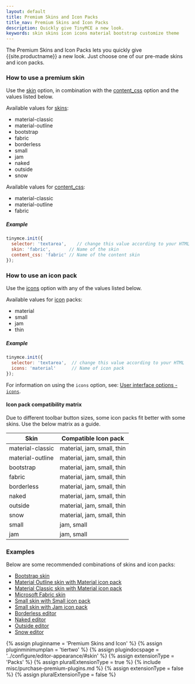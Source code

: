 ```yaml
---
layout: default
title: Premium Skins and Icon Packs
title_nav: Premium Skins and Icon Packs
description: Quickly give TinyMCE a new look.
keywords: skin skins icon icons material bootstrap customize theme
---
```


The Premium Skins and Icon Packs lets you quickly give {{site.productname}} a new look. Just choose one of our pre-made skins and icon packs.

### How to use a premium skin

Use the [skin]({{site.baseurl}}/configure/editor-appearance/#skin) option, in combination with the [content_css]({{site.baseurl}}/configure/content-appearance/#content_css) option and the values listed below.

Available values for [skins]({{site.baseurl}}/configure/editor-appearance/#skin):

- material-classic
- material-outline
- bootstrap
- fabric
- borderless
- small
- jam
- naked
- outside
- snow

Available values for [content_css]({{site.baseurl}}/configure/content-appearance/#content_css):

- material-classic
- material-outline
- fabric

##### Example

```js
tinymce.init({
  selector: 'textarea',    // change this value according to your HTML
  skin: 'fabric',       // Name of the skin
  content_css: 'fabric' // Name of the content skin
});
```

### How to use an icon pack

Use the [icons]({{site.baseurl}}/configure/editor-appearance/#icons) option with any of the values listed below.

Available values for [icon]({{site.baseurl}}/configure/editor-appearance/#icons) packs:

- material
- small
- jam
- thin

##### Example

```js
tinymce.init({
  selector: 'textarea',  // change this value according to your HTML
  icons: 'material'      // Name of icon pack
});
```

For information on using the `icons` option, see: [User interface options - `icons`]({{site.baseurl}}/configure/editor-appearance/#icons).

#### Icon pack compatibility matrix

Due to different toolbar button sizes, some icon packs fit better with some skins. Use the below matrix as a guide.

| Skin | Compatible Icon pack |
| --- | --- |
| material-classic | material, jam, small, thin |
| material-outline | material, jam, small, thin |
| bootstrap | material, jam, small, thin |
| fabric | material, jam, small, thin |
| borderless | material, jam, small, thin |
| naked | material, jam, small, thin |
| outside | material, jam, small, thin |
| snow | material, jam, small, thin |
| small | jam, small |
| jam | jam, small |

### Examples

Below are some recommended combinations of skins and icon packs:

* [Bootstrap skin]({{site.baseurl}}/enterprise/premium-skins-and-icon-packs/bootstrap-demo/)
* [Material Outline skin with Material icon pack]({{site.baseurl}}/enterprise/premium-skins-and-icon-packs/material-classic-demo/)
* [Material Classic skin with Material icon pack]({{site.baseurl}}/enterprise/premium-skins-and-icon-packs/material-outline-demo/)
* [Microsoft Fabric skin]({{site.baseurl}}/enterprise/premium-skins-and-icon-packs/fabric-demo/)
* [Small skin with Small icon pack]({{site.baseurl}}/enterprise/premium-skins-and-icon-packs/small-demo/)
* [Small skin with Jam icon pack]({{site.baseurl}}/enterprise/premium-skins-and-icon-packs/jam-demo/)
* [Borderless editor]({{site.baseurl}}/enterprise/premium-skins-and-icon-packs/borderless-demo/)
* [Naked editor]({{site.baseurl}}/enterprise/premium-skins-and-icon-packs/naked-demo/)
* [Outside editor]({{site.baseurl}}/enterprise/premium-skins-and-icon-packs/outside-demo/)
* [Snow editor]({{site.baseurl}}/enterprise/premium-skins-and-icon-packs/snow-demo/)

{% assign pluginname = 'Premium Skins and Icon' %}
{% assign pluginminimumplan = 'tiertwo' %}
{% assign plugindocspage = '../configure/editor-appearance/#skin' %}
{% assign extensionType = 'Packs' %}
{% assign pluralExtensionType = true %}
{% include misc/purchase-premium-plugins.md %}
{% assign extensionType = false %}
{% assign pluralExtensionType = false %}

